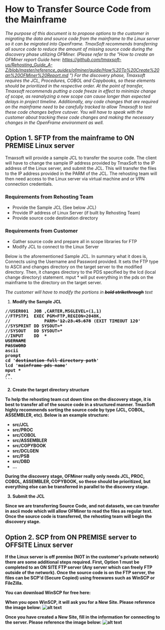 # How to Transfer Source Code from the Mainframe

_The purpose of this document is to propose options to the customer in migrating the data and source code from the mainframe to the Linux server so it can be migrated into OpenFrame. TmaxSoft recommends transferring all source code to reduce the amount of missing source code during the discovery phase utilizing OFMiner. (Please refer to the "How to create an OFMiner report Guide here: https://github.com/tmaxsoft-us/Rehosting_Guide_A-Z/blob/master/reference_guides/ofminer/guide/How%20To%20Create%20an%20OFMiner%20Report.md ") For the discovery phase, Tmaxsoft requires the JCL, Procedures, COBOL and Copybooks, so these elements should be prioritized in the respective order._
_At the point of transfer, Tmaxsoft recommends putting a code freeze in effect to minimize change of scope, as reanalyzing a new scope can cause longer than expected delays in project timeline. Additionally, any code changes that are required on the mainframe need to be carefully tracked to allow Tmaxsoft to test these code changes before cutover. You will have to speak with the customer about tracking these code changes and making the necessary changes in the OpenFrame environment as well._

## Option 1. SFTP from the mainframe to ON PREMISE Linux server

Tmaxsoft will provide a sample JCL to transfer the source code. The client will have to change the sample IP address provided by TmaxSoft to the IP address of the Linux server, and submit the JCL. This will transfer the files to the IP address provided in the PARM of the JCL. The rehosting team will then need access to the Linux server via virtual machine and or VPN connection credentials. 

<h3>Requirements from Rehosting Team</h3>

- Provide the Sample JCL (See below JCL)
- Provide IP address of Linux Server (if built by Rehosting Team)
- Provide source code destination directory

<h3>Requirements from Customer</h3>

- Gather source code and prepare all in scope libraries for FTP
- Modify JCL to connect to the Linux Server

Below is the aforementioned Sample JCL. In summary what it does is, Connects using the Username and Password provided. It sets the FTP type to ASCII and changes directory on the target server to the modified directory. Then, it changes directory to the PDS specified by the lcd (local change directory) statement. mput * will put everything in the pds on the mainframe to the directory on the target server. 

<i>The customer will have to modify the portions in <b><del>bold strikethrough</del></b> text</i>

1. <b>Modify the Sample JCL

<pre>//USER001  JOB ,CARTER,MSGLEVEL=(1,1)
//FTPSTP1  EXEC PGM=FTP,REGION=2048K,
//             PARM='<b><del>12.23.45.678</del></b> (EXIT TIMEOUT 120'
//SYSPRINT DD SYSOUT=*
//SYSOUT   DD SYSOUT=*
//INPUT    DD  *
<b><del>USERNAME</del></b>
<b><del>PASSWORD</del></b>
ascii
prompt
cd '<b><del>destination full directory path</del></b>'
lcd '<b><del>mainframe pds name</del></b>'
mput *
/*
```</pre>

2. Create the target directory structure

To help the rehosting team cut down time on the discovery stage, it is best to transfer all of the source code in a structured manner. TmaxSoft highly recommends sorting the source code by type (JCL, COBOL, ASSEMBLER, etc). Below is an example structure:

- src/JCL
- src/PROC
- src/COBOL
- src/ASSEMBLER
- src/COPYBOOK
- src/DCLGEN
- src/PSB
- src/DBD
- ...

During the discovery stage, OFMiner really only needs JCL, PROC, COBOL, ASSEMBLER, COPYBOOK, so these should be prioritized, but everything else can be transferred in parallel to the discovery stage.

3. Submit the JCL

Since we are transferring Source Code, and not datasets, we can transfer in ascii mode which will allow OFMiner to read the files as regular text. Once the source code is transferred, the rehosting team will begin the discovery stage. 

## Option 2. SCP from ON PREMISE server to OFFSITE Linux server

If the Linux server is off premise (NOT in the customer's private network) there are some additional steps required. <b>First, Option 1 must be completed to an ON SITE FTP server (Any server which can freely FTP outside of the network)</b>. Once the source code is on the FTP server, the files can be SCP'd (Secure Copied) using freewares such as WinSCP or FileZilla.

You can download WinSCP for free here: 

When you open WinSCP, it will ask you for a New Site. Please reference the image below:
![alt text](https://github.com/tmaxsoft-us/Rehosting_Guide_A-Z/blob/master/reference_guides/source_transfer/reference_pictures/new_site.png "New Site")

Once you have created a New Site, fill in the information for connecting to the server. Please reference the image below:
![alt text](https://github.com/tmaxsoft-us/Rehosting_Guide_A-Z/blob/master/reference_guides/source_transfer/reference_pictures/new_session.png "New Session")



